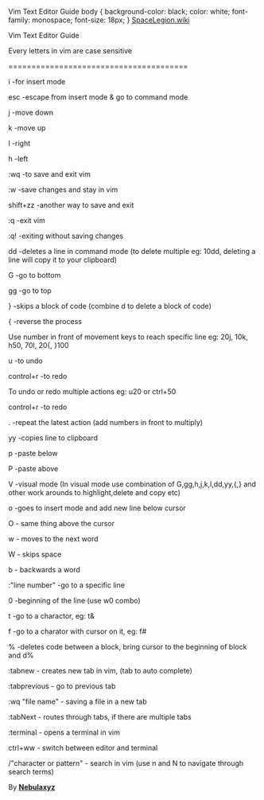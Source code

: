   Vim Text Editor Guide  body { background-color: black; color: white; font-family: monospace; font-size: 18px; }  [SpaceLegion.wiki](index.html)  

Vim Text Editor Guide

  

Every letters in vim are case sensitive

=======================================

  
  

i -for insert mode

  
  

esc -escape from insert mode & go to command mode

  
  

j -move down

  
  

k -move up

  
  

l -right

  
  

h -left

  
  

:wq -to save and exit vim

  
  

:w -save changes and stay in vim

  
  

shift+zz -another way to save and exit

  
  

:q -exit vim

  
  

:q! -exiting without saving changes

  
  

dd -deletes a line in command mode (to delete multiple eg: 10dd, deleting a line will copy it to your clipboard)

  
  

G -go to bottom

  
  

gg -go to top

  
  

} -skips a block of code (combine d to delete a block of code)

  
  

{ -reverse the process

  
  

Use number in front of movement keys to reach specific line eg: 20j, 10k, h50, 70l, 20{, }100

  
  

u -to undo

  
  

control+r -to redo

  
  

To undo or redo multiple actions eg: u20 or ctrl+50

  
  

control+r -to redo

  
  

. -repeat the latest action (add numbers in front to multiply)

  
  

yy -copies line to clipboard

  
  

p -paste below

  
  

P -paste above

  
  

V -visual mode (In visual mode use combination of G,gg,h,j,k,l,dd,yy,{,} and other work arounds to highlight,delete and copy etc)

  
  

o -goes to insert mode and add new line below cursor

  
  

O - same thing above the cursor

  
  

w - moves to the next word

  
  

W - skips space

  
  

b - backwards a word

  
  

:"line number" -go to a specific line

  
  

0 -beginning of the line (use w0 combo)

  
  

t -go to a charactor, eg: t&

  
  

f -go to a charator with cursor on it, eg: f#

  
  

% -deletes code between a block, bring cursor to the beginning of block and d%

  
  

:tabnew - creates new tab in vim, (tab to auto complete)

  
  

:tabprevious - go to previous tab

  
  

:wq "file name" - saving a file in a new tab

  
  

:tabNext - routes through tabs, if there are multiple tabs

  
  

:terminal - opens a terminal in vim

  
  

ctrl+ww - switch between editor and terminal

  
  
  

/"character or pattern" - search in vim (use n and N to navigate through search terms)

  
  
By **[Nebulaxyz](https://github.com/nebulaxyz)**